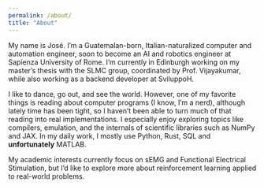 ```yaml
---
permalink: /about/
title: "About"
---
```


My name is José.
I’m a Guatemalan-born, Italian-naturalized computer and automation engineer, soon to become an AI and robotics engineer at Sapienza University of Rome.
I’m currently in Edinburgh working on my master’s thesis with the SLMC group, coordinated by Prof. Vijayakumar, while also working as a backend developer at SviluppoH.

I like to dance, go out, and see the world.
However, one of my favorite things is reading about computer programs (I know, I’m a nerd), although lately time has been tight, so I haven’t been able to turn much of that reading into real implementations.
I especially enjoy exploring topics like compilers, emulation, and the internals of scientific libraries such as NumPy and JAX.
In my daily work, I mostly use Python, Rust, SQL and **unfortunately** MATLAB.

My academic interests currently focus on sEMG and Functional Electrical Stimulation, but I’d like to explore more about reinforcement learning applied to real-world problems.

